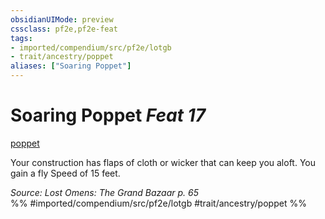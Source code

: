 ```yaml
---
obsidianUIMode: preview
cssclass: pf2e,pf2e-feat
tags:
- imported/compendium/src/pf2e/lotgb
- trait/ancestry/poppet
aliases: ["Soaring Poppet"]
---
```

# Soaring Poppet  *Feat 17*  
[poppet](poppet-lotgb.md)  


Your construction has flaps of cloth or wicker that can keep you aloft. You gain a fly Speed of 15 feet.

*Source: Lost Omens: The Grand Bazaar p. 65*  
%% #imported/compendium/src/pf2e/lotgb #trait/ancestry/poppet %%